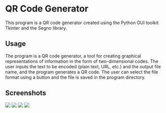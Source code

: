 
# QR Code Generator

This program is a QR code generator created using the Python GUI toolkit Tkinter and the Segno library.

## Usage

The program is a QR code generator, a tool for creating graphical representations of information in the form of two-dimensional codes. The user inputs the text to be encoded (plain text, URL, etc.) and the output file name, and the program generates a QR code. The user can select the file format using a button and the file is saved in the program directory.

## Screenshots

![](https://i.imgur.com/3IKlgtF.png)
![](https://i.imgur.com/UDBy1Qx.png)
![](https://i.imgur.com/mCiy4KX.png)
![](https://i.imgur.com/JCx8pue.png)

